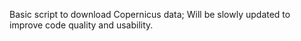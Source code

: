 Basic script to download Copernicus data; Will be slowly updated to improve code quality and usability.

